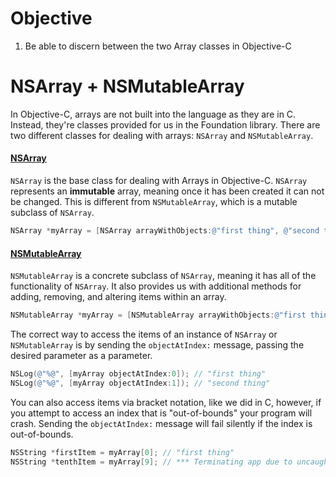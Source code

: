 # Objective
1. Be able to discern between the two Array classes in Objective-C

# NSArray + NSMutableArray

In Objective-C, arrays are not built into the language as they are in C. Instead, they're classes provided for us in the Foundation library.
There are two different classes for dealing with arrays: `NSArray` and `NSMutableArray`.

#### [NSArray](https://developer.apple.com/library/prerelease/ios/documentation/Cocoa/Reference/Foundation/Classes/NSArray_Class/index.html)
`NSArray` is the base class for dealing with Arrays in Objective-C. `NSArray` represents an **immutable** array, meaning once it has been created it can not be changed. This 
is different from `NSMutableArray`, which is a mutable subclass of `NSArray`. 

```objective-c
NSArray *myArray = [NSArray arrayWithObjects:@"first thing", @"second thing", @"third thing", nil];
```

#### [NSMutableArray](https://developer.apple.com/library/prerelease/ios/documentation/Cocoa/Reference/Foundation/Classes/NSMutableArray_Class/index.html#//apple_ref/occ/cl/NSMutableArray)
`NSMutableArray` is a concrete subclass of `NSArray`, meaning it has all of the functionality of `NSArray`. It also provides us with additional methods for adding, removing, and altering items within an array. 

```objective-c
NSMutableArray *myArray = [NSMutableArray arrayWithObjects:@"first thing", @"second thing", @"third thing", nil];
```

The correct way to access the items of an instance of `NSArray` or `NSMutableArray` is by sending the `objectAtIndex:` message, passing the desired parameter as a parameter.

```objective-c
NSLog(@"%@", [myArray objectAtIndex:0]); // "first thing"
NSLog(@"%@", [myArray objectAtIndex:1]); // "second thing"
```

You can also access items via bracket notation, like we did in C, however, if you attempt to access an index that is "out-of-bounds" your program will crash. Sending the `objectAtIndex:` message will fail silently if the index is out-of-bounds.

```objective-c
NSString *firstItem = myArray[0]; // "first thing"
NSString *tenthItem = myArray[9]; // *** Terminating app due to uncaught exception 'NSRangeException', reason: '*** -[__NSArrayM objectAtIndex:]: index 9 beyond bounds [0 .. 2]'
```
